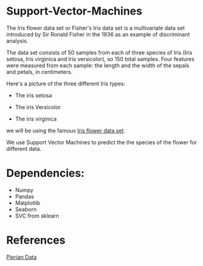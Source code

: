 # Support-Vector-Machines

The Iris flower data set or Fisher's Iris data set is a multivariate data set introduced by Sir Ronald Fisher in the 1936 as an example of discriminant analysis.

The data set consists of 50 samples from each of three species of Iris (Iris setosa, Iris virginica and Iris versicolor), so 150 total samples. Four features were measured from each sample: the length and the width of the sepals and petals, in centimeters.

Here's a picture of the three different Iris types:

- The iris setosa


- The iris Versicolor


- The iris virginica


we will be using the famous [Iris flower data set](https://en.wikipedia.org/wiki/Iris_flower_data_set).

We use Support Vector Machines to predict the the species of the flower for different data.

# Dependencies:

- Numpy
- Pandas
- Matplotlib
- Seaborn
- SVC from sklearn

# References

[Pierian Data](https://www.pieriandata.com/)





